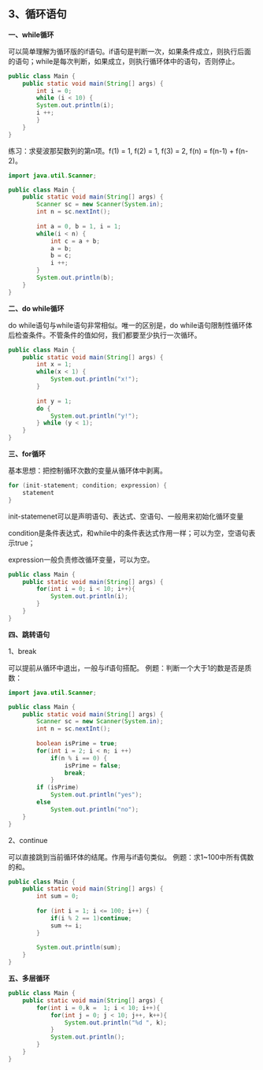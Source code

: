 ## 3、循环语句

**一、while循环**

可以简单理解为循环版的if语句。if语句是判断一次，如果条件成立，则执行后面的语句；while是每次判断，如果成立，则执行循环体中的语句，否则停止。

```java
public class Main {
	public static void main(String[] args) {
		int i = 0;
		while (i < 10) {
		System.out.println(i);
		i ++;
		}
	}
}
```

练习：求斐波那契数列的第n项。f(1) = 1, f(2) = 1, f(3) = 2, f(n) = f(n-1) + f(n-2)。

```java
import java.util.Scanner;

public class Main {
    public static void main(String[] args) {
        Scanner sc = new Scanner(System.in);
        int n = sc.nextInt();
        
        int a = 0, b = 1, i = 1;
        while(i < n) {
            int c = a + b;
            a = b;
            b = c;
            i ++;
        }
        System.out.println(b);
    }
}
```

**二、do while循环**

do while语句与while语句非常相似。唯一的区别是，do while语句限制性循环体后检查条件。不管条件的值如何，我们都要至少执行一次循环。

```java
public class Main {
    public static void main(String[] args) {
        int x = 1;
        while(x < 1) {
            System.out.println("x!");
        }
        
        int y = 1;
        do {
            System.out.println("y!");
        } while (y < 1);
    }
}
```

**三、for循环**

基本思想：把控制循环次数的变量从循环体中剥离。

```java
for (init-statement; condition; expression) {
	statement
}
```

init-statemenet可以是声明语句、表达式、空语句、一般用来初始化循环变量

condition是条件表达式，和while中的条件表达式作用一样；可以为空，空语句表示true；

expression一般负责修改循环变量，可以为空。

```java
public class Main {
    public static void main(String[] args) {
        for(int i = 0; i < 10; i++){
            System.out.println(i);
        }
    }
}
```

**四、跳转语句**

1、break

可以提前从循环中退出，一般与if语句搭配。
例题：判断一个大于1的数是否是质数：

```java
import java.util.Scanner;

public class Main {
    public static void main(String[] args) {
        Scanner sc = new Scanner(System.in);
        int n = sc.nextInt();
        
        boolean isPrime = true;
        for(int i = 2; i < n; i ++)
            if(n % i == 0) {
                isPrime = false;
                break;
            }
        if (isPrime)
            System.out.println("yes");
        else
            System.out.println("no");
    }
}
```

2、continue

可以直接跳到当前循环体的结尾。作用与if语句类似。
例题：求1~100中所有偶数的和。

```java
public class Main {
    public static void main(String[] args) {
        int sum = 0;
        
        for (int i = 1; i <= 100; i++) {
            if(i % 2 == 1)continue;
            sum += i;
        }
        
        System.out.println(sum);
    }
}
```

**五、多层循环**

```java
public class Main {
    public static void main(String[] args) {
        for(int i = 0,k =  1; i < 10; i++){
            for(int j = 0; j < 10; j++, k++){
                System.out.println("%d ", k);
            }
            System.out.println();
        }
    }
}
```

